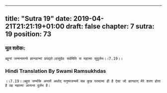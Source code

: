 
---
title: "Sutra 19"
date: 2019-04-21T21:21:19+01:00
draft: false
chapter: 7
sutra: 19
position: 73
---
### मूल श्लोकः:
```
बहूनां जन्मनामन्ते ज्ञानवान्मां प्रपद्यते।वासुदेवः सर्वमिति स महात्मा सुदुर्लभः।।7.19।।

```

### Hindi Translation By Swami Ramsukhdas
```
।।7.19।।बहुत जन्मोंके अन्तमें अर्थात् मनुष्यजन्ममें सब कुछ परमात्मा ही है ऐसा जो ज्ञानवान् मेरे शरण होता है वह महात्मा अत्यन्त दुर्लभ है। 

```

